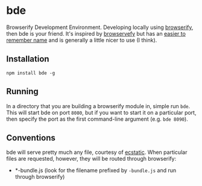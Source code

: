 # bde

Browserify Development Environment.  Developing locally using [browserify](https://github.com/substack/node-substack), then bde is your friend.  It's inspired by [browservefy](https://github.com/chrisdickinson/browservefy) but has an [easier to remember name](https://github.com/chrisdickinson/browservefy/issues/14) and is generally a little nicer to use (I think).

## Installation

```
npm install bde -g
```

## Running

In a directory that you are building a browserify module in, simple run `bde`.  This will start bde on port `8080`, but if you want to start it on a particular port, then specify the port as the first command-line argument (e.g. `bde 8090`).

## Conventions

bde will serve pretty much any file, courtesy of [ecstatic](https://github.com/jesusabdullah/node-ecstatic). When particular files are requested, however, they will be routed through browserify:

- *-bundle.js (look for the filename prefixed by `-bundle.js` and run through browserify)